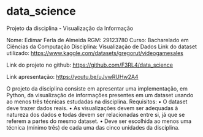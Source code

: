 # data_science
Projeto da disciplina - Visualização da Informação

Nome: Edimar Ferla de Almeida 
RGM: 29123780
Curso: Bacharelado em Ciências da Computação
Disciplina: Visualização de Dados
Link do dataset utilizado: https://www.kaggle.com/datasets/gregorut/videogamesales 

Link do projeto no github: https://github.com/F3RL4/data_science 

Link apresentação: https://youtu.be/uJvwRUHw2A4


 O projeto da disciplina consiste em apresentar uma implementação, em Python, da visualização de informações presentes em um dataset usando ao menos três técnicas estudadas na disciplina. 
Requisitos: 
•	O dataset deve trazer dados reais. 
•	As visualizações devem ser adequadas à natureza dos dados e todas devem ser relacionadas entre si, já que se referem a partes do mesmo dataset. 
•	Deve ser escolhida ao menos uma técnica (mínimo três) de cada uma das cinco unidades da disciplina.
